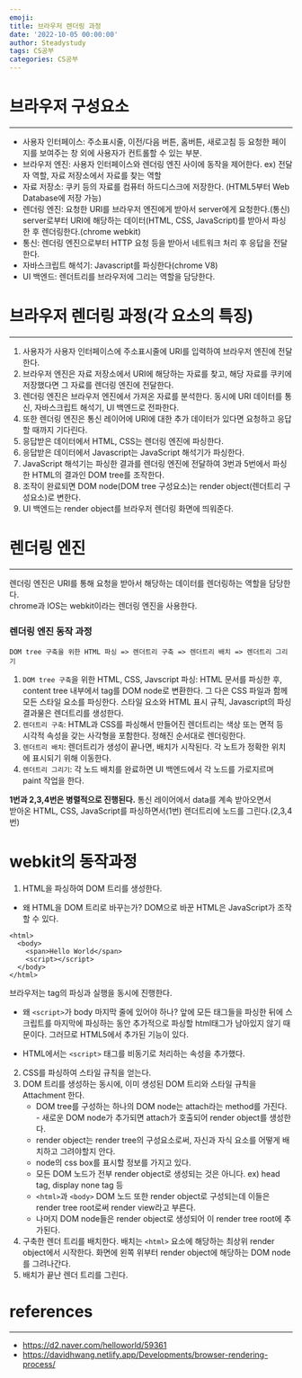 ```yaml
---
emoji:
title: 브라우저 렌더링 과정
date: '2022-10-05 00:00:00'
author: Steadystudy
tags: CS공부
categories: CS공부
---
```


# 브라우저 구성요소

---

- 사용자 인터페이스: 주소표시줄, 이전/다음 버튼, 홈버튼, 새로고침 등 요청한 페이지를 보여주는 창 외에 사용자가 컨트롤할 수 있는 부분.
- 브라우저 엔진: 사용자 인터페이스와 렌더링 엔진 사이에 동작을 제어한다. ex) 전달자 역할, 자료 저장소에서 자료를 찾는 역할
- 자료 저장소: 쿠키 등의 자료를 컴퓨터 하드디스크에 저장한다. (HTML5부터 Web Database에 저장 가능)
- 렌더링 엔진: 요청한 URI를 브라우저 엔진에게 받아서 server에게 요청한다.(통신) server로부터 URI에 해당하는 데이터(HTML, CSS, JavaScript)를 받아서 파싱한 후 렌더링한다.(chrome webkit)
- 통신: 렌더링 엔진으로부터 HTTP 요청 등을 받아서 네트워크 처리 후 응답을 전달한다.
- 자바스크립트 해석기: Javascript를 파싱한다(chrome V8)
- UI 백엔드: 렌더트리를 브라우저에 그리는 역할을 담당한다.

# 브라우저 렌더링 과정(각 요소의 특징)

---

1. 사용자가 사용자 인터페이스에 주소표시줄에 URI를 입력하여 브라우저 엔진에 전달한다.
2. 브라우저 엔진은 자료 저장소에서 URI에 해당하는 자료를 찾고, 해당 자료를 쿠키에 저장했다면 그 자료를 렌더링 엔진에 전달한다.
3. 렌더링 엔진은 브라우저 엔진에서 가져온 자료를 분석한다. 동시에 URI 데이터를 통신, 자바스크립트 해석기, UI 백엔드로 전파한다.
4. 또한 렌더링 엔진은 통신 레이어에 URI에 대한 추가 데이터가 있다면 요청하고 응답할 때까지 기다린다.
5. 응답받은 데이터에서 HTML, CSS는 렌더링 엔진에 파싱한다.
6. 응답받은 데이터에서 Javascript는 JavaScript 해석기가 파싱한다.
7. JavaScript 해석기는 파싱한 결과를 렌더링 엔진에 전달하여 3번과 5번에서 파싱한 HTML의 결과인 DOM tree를 조작한다.
8. 조작이 완료되면 DOM node(DOM tree 구성요소)는 render object(렌더트리 구성요소)로 변한다.
9. UI 백엔드는 render object를 브라우저 렌더링 화면에 띄워준다.

# 렌더링 엔진

---

렌더링 엔진은 URI를 통해 요청을 받아서 해당하는 데이터를 렌더링하는 역할을 담당한다.  
chrome과 IOS는 webkit이라는 렌더링 엔진을 사용한다.

### 렌더링 엔진 동작 과정

`DOM tree 구축을 위한 HTML 파싱 => 렌더트리 구축 => 렌더트리 배치 => 렌더트리 그리기`

1. `DOM tree 구축`을 위한 HTML, CSS, Javscript 파싱: HTML 문서를 파싱한 후, content tree 내부에서 tag를 DOM node로 변환한다.
   그 다은 CSS 파일과 함께 모든 스타일 요소를 파싱한다. 스타일 요소와 HTML 표시 규칙, Javascript의 파싱 결과물은 렌더트리를 생성한다.
2. `렌더트리 구축`: HTML과 CSS를 파싱해서 만들어진 렌더트리는 색상 또는 면적 등 시각적 속성을 갖는 사각형을 포함한다. 정해진 순서대로 렌더링한다.
3. `렌더트리 배치`: 렌더트리가 생성이 끝나면, 배치가 시작된다. 각 노트가 정확한 위치에 표시되기 위해 이동한다.
4. `렌더트리 그리기`: 각 노드 배치를 완료하면 UI 백엔드에서 각 노드를 가로지르며 paint 작업을 한다.

**1번과 2,3,4번은 병렬적으로 진행된다.**
통신 레이어에서 data를 계속 받아오면서  
받아온 HTML, CSS, JavaScript를 파싱하면서(1번)
렌더트리에 노드를 그린다.(2,3,4번)

# webkit의 동작과정

1. HTML을 파싱하여 DOM 트리를 생성한다.

- 왜 HTML을 DOM 트리로 바꾸는가? DOM으로 바꾼 HTML은 JavaScript가 조작할 수 있다.

```
<html>
  <body>
    <span>Hello World</span>
    <script></script>
  </body>
</html>
```

브라우저는 tag의 파싱과 실행을 동시에 진행한다.

- 왜 `<script>`가 body 마지막 줄에 있어야 하나? 앞에 모든 태그들을 파싱한 뒤에 스크립트를 마지막에 파싱하는 동안 추가적으로 파싱할 html태그가 남아있지 않기 때문이다.
  그러므로 HTML5에서 추가된 기능이 있다.

* HTML에서는 `<script>` 태그를 비동기로 처리하는 속성을 추가했다.

2. CSS를 파싱하여 스타일 규칙을 얻는다.
3. DOM 트리를 생성하는 동시에, 이미 생성된 DOM 트리와 스타일 규칙을 Attachment 한다.
   - DOM tree를 구성하는 하나의 DOM node는 attach라는 method를 가진다. - 새로운 DOM node가 추가되면 attach가 호출되어 render object를 생성한다.
   - render object는 render tree의 구성요소로써, 자신과 자식 요소를 어떻게 배치하고 그려야할지 안다.
   - node의 css box를 표시할 정보를 가지고 있다.
   - 모든 DOM 노드가 전부 render object로 생성되는 것은 아니다. ex) head tag, display none tag 등
   - `<html>`과 `<body>` DOM 노드 또한 render object로 구성되는데 이들은 render tree root로써 render view라고 부른다.
   - 나머지 DOM node들은 render object로 생성되어 이 render tree root에 추가된다.
4. 구축한 렌더 트리를 배치한다.
   배치는 `<html>` 요소에 해당하는 최상위 render object에서 시작한다. 화면에 왼쪽 위부터 render object에 해당하는 DOM node를 그려나간다.
5. 배치가 끝난 렌더 트리를 그린다.

# references

---

- https://d2.naver.com/helloworld/59361
- https://davidhwang.netlify.app/Developments/browser-rendering-process/
